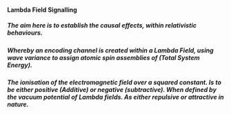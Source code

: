 #### Lambda Field Signalling

##### The aim here is to establish the causal effects, within relativistic behaviours. 
##### Whereby an encoding channel is created within a Lambda Field, using wave variance to assign atomic spin assemblies of (Total System Energy).
##### The ionisation of the electromagnetic field over a squared constant. Is to be either positive (Additive) or negative (subtractive). When defined by the vacuum potential of Lambda fields. As either repulsive or attractive in nature.
